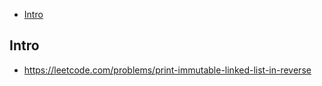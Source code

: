- [Intro](#intro)

## Intro

- https://leetcode.com/problems/print-immutable-linked-list-in-reverse

